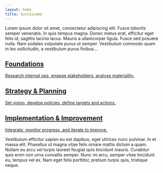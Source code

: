 ```yaml
---
layout: home
title: Sustainamo
---
```


Lorem ipsum dolor sit amet, consectetur adipiscing elit. Fusce lobortis semper venenatis. In quis tempus magna. Donec metus erat, efficitur eget felis id, sagittis lacinia lacus. Mauris a ullamcorper ligula. Fusce sed posuere nulla. Nam sodales vulputate purus ut semper. Vestibulum commodo quam in leo sollicitudin, a vestibulum purus finibus...

<section class="phase-blocks green">
  <a href="/phase_one/intro.md" class="phase-block">
    <h2>Foundations</h2>
    <p>Research internal ops, engage stakeholders, analyse materiality.</p>
  </a>
  <a href="/phase_two/intro.md" class="phase-block">
    <h2>Strategy & Planning</h2>
    <p>Set vision, develop policies, define targets and actions.</p>
  </a>
  <a href="/phase_three/intro.md" class="phase-block">
    <h2>Implementation & Improvement</h2>
    <p>Integrate, monitor progress, and iterate to improve.</p>
  </a>
</section>


Vestibulum efficitur sapien eu est dapibus, eget ultrices nunc pulvinar. In et massa elit. Phasellus ut magna vitae felis ornare mattis dictum a quam. Nullam eu arcu vel turpis laoreet feugiat quis tincidunt mauris. Curabitur quis enim non urna convallis semper. Nunc mi arcu, semper vitae tincidunt eu, tempus vel ex. Nam eget felis porttitor, pretium turpis quis, tristique neque.

